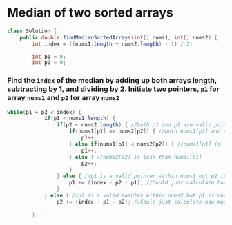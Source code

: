 # Median of two sorted arrays

```java
class Solution {
    public double findMedianSortedArrays(int[] nums1, int[] nums2) {
        int index = ((nums1.length + nums2.length) - 1) / 2;

        int p1 = 0;
        int p2 = 0;
```

### Find the `index` of the median by adding up both arrays length, subtracting by 1, and dividing by 2. Initiate two pointers, `p1` for array `nums1` and `p2` for array `nums2`

```java
while(p1 + p2 < index) {
            if(p1 < nums1.length) {
                if(p2 < nums2.length) { //both p1 and p2 are valid pointers within the corresponding arrays nums1 and nums2
                    if(nums1[p1] == nums2[p2]) { //both nums1[p1] and nums2[p2] are the same
                        p1++;
                    } else if(nums1[p1] < nums2[p2]) { //nums1[p1] is less than nums2[p2]
                        p1++;
                    } else { //nums2[p2] is less than nums1[p1]
                        p2++;
                    }
                } else { //p1 is a valid pointer within nums1 but p2 is not a valid pointer within nums2
                    p1 += (index - p2 - p1); //Could just calculate how much too add
                }
            } else { //p2 is a valid pointer within nums2 but p1 is not a valid pointer within nums1
                p2 += (index - p1 - p2); //Could just calculate how much to add
            }
        }
```
